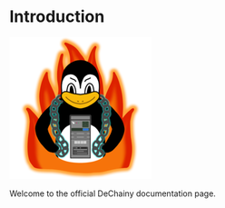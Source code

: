 # Introduction

![DeChainy Logo](dechainy-logo.png)

Welcome to the official DeChainy documentation page.
